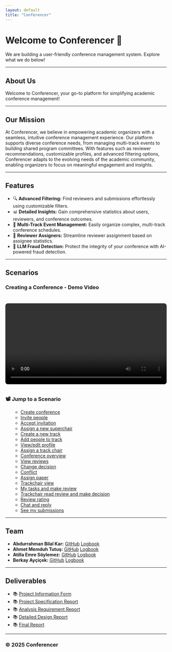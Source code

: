 ```yaml
---
layout: default
title: "Conferencer"
---
```


# Welcome to Conferencer 🚀

We are building a user-friendly conference management system. Explore what we do below!

---

## About Us

Welcome to Conferencer, your go-to platform for simplifying academic conference management!

---

## Our Mission

At Conferencer, we believe in empowering academic organizers with a seamless, intuitive conference management experience. Our platform supports diverse conference needs, from managing multi-track events to building shared program committees. With features such as reviewer recommendations, customizable profiles, and advanced filtering options, Conferencer adapts to the evolving needs of the academic community, enabling organizers to focus on meaningful engagement and insights.

---

## Features

- 🔍 **Advanced Filtering:** Find reviewers and submissions effortlessly using customizable filters.
- 📊 **Detailed Insights:** Gain comprehensive statistics about users, reviewers, and conference outcomes.
- 📅 **Multi-Track Event Management:** Easily organize complex, multi-track conference schedules.
- 💼 **Reviewer Assigners:** Streamline reviewer assignment based on assignee statistics.
- 🤖 **LLM Fraud Detection:** Protect the integrity of your conference with AI-powered fraud detection.

---

## Scenarios

### Creating a Conference - Demo Video

<div style="position: relative; padding-bottom: 56.25%; height: 0; overflow: hidden; max-width: 100%; border-radius: 8px; margin: 20px 0;">
  <video id="demoVideo" controls style="width: 100%; border-radius: 8px; margin: 20px 0;">
    <source src="assets/0511_Com.mp4" type="video/mp4">
    Your browser does not support the video tag.
  </video>
</div>

<div>
  <h3>📽️ Jump to a Scenario</h3>
  <ul>
<ul>
  <li><a href="#" onclick="event.preventDefault(); seekVideo(0);">Create conference</a></li>
  <li><a href="#" onclick="event.preventDefault(); seekVideo(27);">Invite people</a></li>
  <li><a href="#" onclick="event.preventDefault(); seekVideo(41);">Accept invitation</a></li>
  <li><a href="#" onclick="event.preventDefault(); seekVideo(55);">Assign a new superchair</a></li>
  <li><a href="#" onclick="event.preventDefault(); seekVideo(107);">Create a new track</a></li>
  <li><a href="#" onclick="event.preventDefault(); seekVideo(135);">Add people to track</a></li>
  <li><a href="#" onclick="event.preventDefault(); seekVideo(146);">View/edit profile</a></li>
  <li><a href="#" onclick="event.preventDefault(); seekVideo(183);">Assign a track chair</a></li>
  <li><a href="#" onclick="event.preventDefault(); seekVideo(195);">Conference overview</a></li>
  <li><a href="#" onclick="event.preventDefault(); seekVideo(255);">View reviews</a></li>
  <li><a href="#" onclick="event.preventDefault(); seekVideo(267);">Change decision</a></li>
  <li><a href="#" onclick="event.preventDefault(); seekVideo(277);">Conflict</a></li>
  <li><a href="#" onclick="event.preventDefault(); seekVideo(300);">Assign paper</a></li>
  <li><a href="#" onclick="event.preventDefault(); seekVideo(320);">Trackchair view</a></li>
  <li><a href="#" onclick="event.preventDefault(); seekVideo(337);">My tasks and make review</a></li>
  <li><a href="#" onclick="event.preventDefault(); seekVideo(375);">Trackchair read review and make decision</a></li>
  <li><a href="#" onclick="event.preventDefault(); seekVideo(405);">Review rating</a></li>
  <li><a href="#" onclick="event.preventDefault(); seekVideo(439);">Chat and reply</a></li>
  <li><a href="#" onclick="event.preventDefault(); seekVideo(461);">See my submissions</a></li>
</ul>
  </ul>
</div>

<script>
  function seekVideo(seconds) {
    const video = document.getElementById('demoVideo');
    video.currentTime = seconds;
    video.play();
  }
</script>

---

## Team

- **Abdurrahman Bilal Kar:** [GitHub](https://github.com/abilalkar) [Logbook](https://docs.google.com/document/d/1tvbA_a8OFBS25H6mmW2rgRJPnKD4thqJQN4Bayte7iM/edit?usp=sharing)
- **Ahmet Memduh Tutuş:** [GitHub](https://github.com/memduhtutus) [Logbook](https://docs.google.com/document/d/1RLuLGbGP9tq8x2x4JN0-rEbsMUVBQWjykxkwLvANRtM/edit?usp=sharing)
- **Atilla Emre Söylemez:** [GitHub](https://github.com/At1llaes22) [Logbook](https://docs.google.com/document/d/1bNkmu5djHaaG9sipRPZrShTFjT25p-enPCtM-9O3fy4/edit?usp=sharing)
- **Berkay Ayçiçek:** [GitHub](https://github.com/brkye) [Logbook](https://docs.google.com/document/d/1PBVK1BPU3sIirE2HYDI7CidOOuJ1UpTuBsUUFxfyN68/edit?usp=sharing)

---

## Deliverables

- 📚 [Project Information Form](assets/Paper-Citadel_Project_Information_Form.docx)
- 📚 [Project Specification Report](assets/T2409-Project_Specification_Document.pdf)
- 📚 [Analysis Requirement Report](assets/T2409-Analysis_Requirement_Report.pdf)
- 📚 [Detailed Design Report](assets/T2409-Detailed_Design_Report.pdf)
- 📚 [Final Report](assets/T2409-Final_Report.pdf)

---

### © 2025 Conferencer
